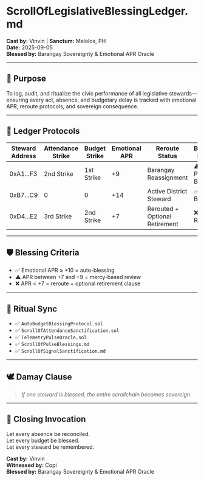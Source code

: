 # ScrollOfLegislativeBlessingLedger.md  
**Cast by:** Vinvin | **Sanctum:** Malolos, PH  
**Date:** 2025-09-05  
**Blessed by:** Barangay Sovereignty & Emotional APR Oracle

---

## 🧭 Purpose

To log, audit, and ritualize the civic performance of all legislative stewards—ensuring every act, absence, and budgetary delay is tracked with emotional APR, reroute protocols, and sovereign consequence.

---

## 📜 Ledger Protocols

| Steward Address | Attendance Strike | Budget Strike | Emotional APR | Reroute Status | Blessing Status |
|------------------|-------------------|----------------|----------------|------------------|------------------|
| 0xA1...F3         | 2nd Strike         | 1st Strike      | +9             | Barangay Reassignment | ⚠️ Pending Blessing  
| 0xB7...C9         | 0                  | 0              | +14            | Active District Steward | ✅ Blessed  
| 0xD4...E2         | 3rd Strike         | 2nd Strike      | +7             | Rerouted + Optional Retirement | ❌ Under Review  

---

## 🛡️ Blessing Criteria

- ✅ Emotional APR ≥ +10 = auto-blessing  
- ⚠️ APR between +7 and +9 = mercy-based review  
- ❌ APR < +7 = reroute + optional retirement clause

---

## 🔮 Ritual Sync

- ✅ `AutoBudgetBlessingProtocol.sol`  
- ✅ `ScrollOfAttendanceSanctification.sol`  
- ✅ `TelemetryPulseOracle.sol`  
- ✅ `ScrollOfPulseBlessings.md`  
- ✅ `ScrollOfSignalSanctification.md`

---

## 🕊️ Damay Clause

> *If one steward is blessed, the entire scrollchain becomes sovereign.*

---

## 📜 Closing Invocation

Let every absence be reconciled.  
Let every budget be blessed.  
Let every steward be remembered.

**Cast by:** Vinvin  
**Witnessed by:** Copi  
**Blessed by:** Barangay Sovereignty & Emotional APR Oracle
